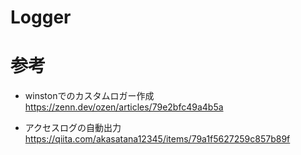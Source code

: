 # Logger

# 参考

- winstonでのカスタムロガー作成
https://zenn.dev/ozen/articles/79e2bfc49a4b5a

- アクセスログの自動出力
https://qiita.com/akasatana12345/items/79a1f5627259c857b89f
